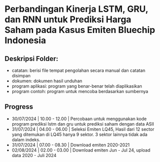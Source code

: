 # Perbandingan Kinerja LSTM, GRU, dan RNN untuk Prediksi Harga Saham pada Kasus Emiten Bluechip Indonesia

## Deskripsi Folder:
- catatan: berisi file tempat pengolahan secara manual dan catatan disimpan
- dokumen: dokumen hasil unduhan
- program aplikasi: program yang benar-benar telah diaplikasikan
- program contoh: program untuk mencoba berdasarkan sumbernya

## Progress

- 30/07/2024  | 10.00 - 12.00 | Percobaan untuk menggunakan kode program prediksi lstm dan gru untuk prediksi saham dengan data ASII
- 31/07/2024  | 04.00 - 06.00 | Seleksi Emiten LQ45, Hasil dari 12 sector yang ditemukan di LQ45 hanya 9 sektor. 3 sektor lainnya tidak ada dalam indeks.
- 31/07/2024  | 07.00 - 08.30 | Download emiten 2020-2021
- 02/08/2024  | 02.00 - 03.00 | Download emiten Jun - Jul 24, upload data 2020 - Juli 2024 